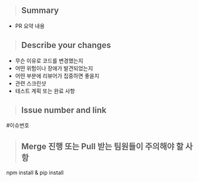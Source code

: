 > ## Summary
- PR 요약 내용
> ## Describe your changes
- 무슨 이유로 코드를 변경했는지
- 어떤 위험이나 장애가 발견되었는지
- 어떤 부분에 리뷰어가 집중하면 좋을지
- 관련 스크린샷
- 테스트 계획 또는 완료 사항
> ## Issue number and link
#이슈번호
> ## Merge 진행 또는 Pull 받는 팀원들이 주의해야 할 사항
npm install & pip install 